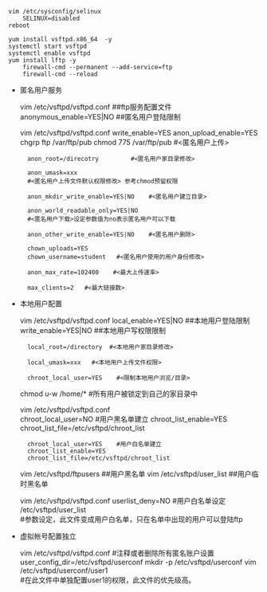     vim /etc/sysconfig/selinux
        SELINUX=disabled
    reboot

    yum install vsftpd.x86_64  -y 
    systemctl start vsftpd
    systemctl enable vsftpd
    yum install lftp -y
        firewall-cmd --permanent --add-service=ftp
        firewall-cmd --reload


* 匿名用户服务

    
    vim /etc/vsftpd/vsftpd.conf     ##ftp服务配置文件
        anonymous_enable=YES|NO		##匿名用户登陆限制


    vim /etc/vsftpd/vsftpd.conf
        write_enable=YES
        anon_upload_enable=YES
        chgrp ftp /var/ftp/pub
        chmod 775 /var/ftp/pub    #<匿名用户上传>

        anon_root=/direcotry         #<匿名用户家目录修改>

        anon_umask=xxx    
        #<匿名用户上传文件默认权限修改> 参考chmod预留权限

        anon_mkdir_write_enable=YES|NO    #<匿名用户建立目录>

        anon_world_readable_only=YES|NO 
        #<匿名用户下载>设定参数值为no表示匿名用户可以下载

        anon_other_write_enable=YES|NO	  #<匿名用户删除>

        chown_uploads=YES
        chown_username=student   #<匿名用户使用的用户身份修改>

        anon_max_rate=102400    #<最大上传速率>

        max_clients=2   #<最大链接数>


* 本地用户配置
    

    vim /etc/vsftpd/vsftpd.conf
        local_enable=YES|NO		##本地用户登陆限制
        write_enable=YES|NO		##本地用户写权限限制
        
        local_root=/directory  #<本地用户家目录修改>

        local_umask=xxx   #<本地用户上传文件权限>

        chroot_local_user=YES    #<限制本地用户浏览/目录>
    
    chmod u-w /home/*         #所有用户被锁定到自己的家目录中

    vim /etc/vsftpd/vsftpd.conf    
        chroot_local_user=NO     #用户黑名单建立
        chroot_list_enable=YES
        chroot_list_file=/etc/vsftpd/chroot_list

        chroot_local_user=YES    #用户白名单建立
        chroot_list_enable=YES
        chroot_list_file=/etc/vsftpd/chroot_list

    vim /etc/vsftpd/ftpusers		##用户黑名单
    vim /etc/vsftpd/user_list		##用户临时黑名单

    vim /etc/vsftpd/vsftpd.conf
        userlist_deny=NO                #用户白名单设定
        /etc/vsftpd/user_list			        
        #参数设定，此文件变成用户白名单，只在名单中出现的用户可以登陆ftp

* 虚拟帐号配置独立   


    vim /etc/vsftpd/vsftpd.conf
        #注释或者删除所有匿名账户设置
        user_config_dir=/etc/vsftpd/userconf
    mkdir -p /etc/vsftpd/userconf
    vim /etc/vsftpd/userconf/user1       
        #在此文件中单独配置user1的权限，此文件的优先级高。
